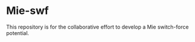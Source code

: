 # Mie-swf

This repository is for the collaborative effort to develop a Mie switch-force potential. 
